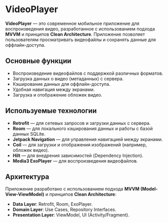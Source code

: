 # VideoPlayer

**VideoPlayer** — это современное мобильное приложение для воспроизведения видео, разработанное с использованием подхода **MVVM** и принципов **Clean Architecture**. Приложение позволяет пользователям просматривать видеофайлы и сохранять данные для оффлайн-доступа.

## Основные функции
- Воспроизведение видеофайлов с поддержкой различных форматов.
- Загрузка данных о видео (метаданных) с сервера.
- Кэширование данных для оффлайн-доступа.
- Удобная навигация между экранами.
- Загрузка и отображение обложек видео.

## Используемые технологии
- **Retrofit** — для сетевых запросов и загрузки данных с сервера.
- **Room** — для локального кэширования данных и работы с базой данных SQLite.
- **Jetpack Navigation** — для управления навигацией между экранами.
- **Coil** — для загрузки и отображения изображений (например, обложек видео).
- **Hilt** — для внедрения зависимостей (Dependency Injection).
- **Media3 ExoPlayer** — для воспроизведения видеофайлов.

## Архитектура
Приложение разработано с использованием подхода **MVVM (Model-View-ViewModel)** и принципов **Clean Architecture**:
- **Data Layer**: Retrofit, Room, ExoPlayer.
- **Domain Layer**: Use Cases, Repository Interfaces.
- **Presentation Layer**: ViewModel, UI (Activity/Fragment).
